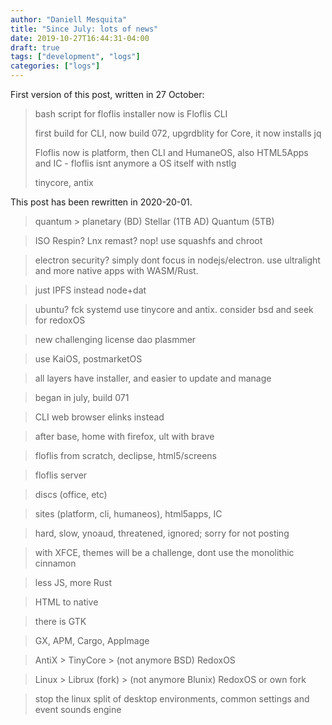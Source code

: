 ```yaml
---
author: "Daniell Mesquita"
title: "Since July: lots of news"
date: 2019-10-27T16:44:31-04:00
draft: true
tags: ["development", "logs"]
categories: ["logs"]
---
```


First version of this post, written in 27 October:

> bash script for floflis installer now is Floflis CLI
> 
> first build for CLI, now build 072, upgrdblity for Core, it now installs jq
> 
> Floflis now is platform, then CLI and HumaneOS, also HTML5Apps and IC - floflis isnt anymore a OS itself with nstlg
> 
> tinycore, antix

This post has been rewritten in 2020-20-01.

> quantum > planetary (BD)
> Stellar (1TB AD)
> Quantum (5TB)

> ISO Respin? Lnx remast?
> nop! use squashfs and chroot

> electron security? simply dont focus in nodejs/electron. use ultralight and more native apps with WASM/Rust.

> just IPFS instead node+dat

> ubuntu? fck systemd
> use tinycore and antix. consider bsd and seek for redoxOS

> new challenging license
> dao
> plasmmer

> use KaiOS, postmarketOS

> all layers have installer, and easier to update and manage

> began in july, build 071

> CLI web browser elinks instead

> after base, home with firefox, ult with brave

> floflis from scratch, declipse, html5/screens

> floflis server

> discs (office, etc)

> sites (platform, cli, humaneos), html5apps, IC

> hard, slow, ynoaud, threatened, ignored; sorry for not posting

> with XFCE, themes will be a challenge, dont use the monolithic cinnamon

> less JS, more Rust

> HTML to native

> there is GTK

> GX, APM, Cargo, AppImage

> AntiX > TinyCore > (not anymore BSD) RedoxOS

> Linux > Librux (fork) > (not anymore Blunix) RedoxOS or own fork

> stop the linux split of desktop environments, common settings and event sounds engine